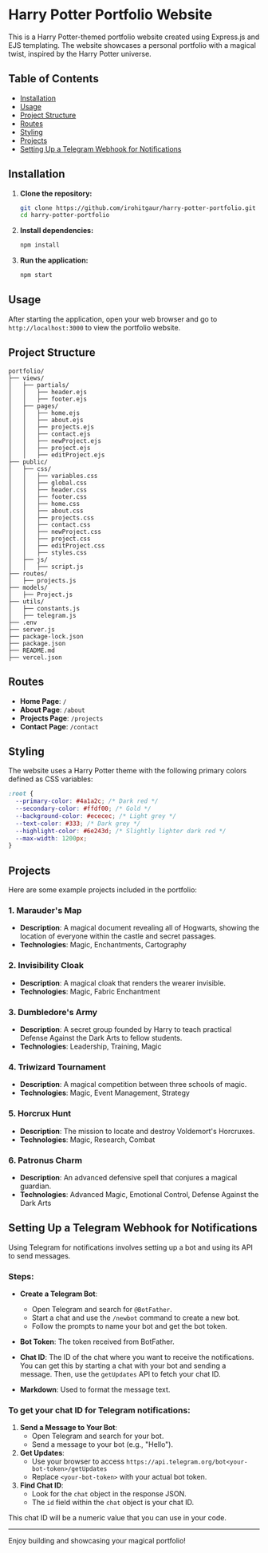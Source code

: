 # Harry Potter Portfolio Website

This is a Harry Potter-themed portfolio website created using Express.js and EJS templating. The website showcases a personal portfolio with a magical twist, inspired by the Harry Potter universe.

## Table of Contents

- [Installation](#installation)
- [Usage](#usage)
- [Project Structure](#project-structure)
- [Routes](#routes)
- [Styling](#styling)
- [Projects](#projects)
- [Setting Up a Telegram Webhook for Notifications](#setting-up-a-telegram-webhook-for-notifications)

## Installation

1. **Clone the repository:**

   ```bash
   git clone https://github.com/irohitgaur/harry-potter-portfolio.git
   cd harry-potter-portfolio
   ```

2. **Install dependencies:**

   ```bash
   npm install
   ```

3. **Run the application:**

   ```bash
   npm start
   ```

## Usage

After starting the application, open your web browser and go to `http://localhost:3000` to view the portfolio website.

## Project Structure

```
portfolio/
├── views/
│   ├── partials/
│   │   ├── header.ejs
│   │   ├── footer.ejs
│   ├── pages/
│   │   ├── home.ejs
│   │   ├── about.ejs
│   │   ├── projects.ejs
│   │   ├── contact.ejs
│   │   ├── newProject.ejs
│   │   ├── project.ejs
│   │   ├── editProject.ejs
├── public/
│   ├── css/
│   │   ├── variables.css
│   │   ├── global.css
│   │   ├── header.css
│   │   ├── footer.css
│   │   ├── home.css
│   │   ├── about.css
│   │   ├── projects.css
│   │   ├── contact.css
│   │   ├── newProject.css
│   │   ├── project.css
│   │   ├── editProject.css
│   │   ├── styles.css
│   ├── js/
│   │   ├── script.js
├── routes/
│   ├── projects.js
├── models/
│   ├── Project.js
├── utils/
│   ├── constants.js
│   ├── telegram.js
├── .env
├── server.js
├── package-lock.json
├── package.json
├── README.md
├── vercel.json
```

## Routes

- **Home Page**: `/`
- **About Page**: `/about`
- **Projects Page**: `/projects`
- **Contact Page**: `/contact`

## Styling

The website uses a Harry Potter theme with the following primary colors defined as CSS variables:

```css
:root {
  --primary-color: #4a1a2c; /* Dark red */
  --secondary-color: #ffdf00; /* Gold */
  --background-color: #ececec; /* Light grey */
  --text-color: #333; /* Dark grey */
  --highlight-color: #6e243d; /* Slightly lighter dark red */
  --max-width: 1200px;
}
```

## Projects

Here are some example projects included in the portfolio:

### 1. Marauder's Map

- **Description**: A magical document revealing all of Hogwarts, showing the location of everyone within the castle and secret passages.
- **Technologies**: Magic, Enchantments, Cartography

### 2. Invisibility Cloak

- **Description**: A magical cloak that renders the wearer invisible.
- **Technologies**: Magic, Fabric Enchantment

### 3. Dumbledore's Army

- **Description**: A secret group founded by Harry to teach practical Defense Against the Dark Arts to fellow students.
- **Technologies**: Leadership, Training, Magic

### 4. Triwizard Tournament

- **Description**: A magical competition between three schools of magic.
- **Technologies**: Magic, Event Management, Strategy

### 5. Horcrux Hunt

- **Description**: The mission to locate and destroy Voldemort's Horcruxes.
- **Technologies**: Magic, Research, Combat

### 6. Patronus Charm

- **Description**: An advanced defensive spell that conjures a magical guardian.
- **Technologies**: Advanced Magic, Emotional Control, Defense Against the Dark Arts

## Setting Up a Telegram Webhook for Notifications

Using Telegram for notifications involves setting up a bot and using its API to send messages.

### Steps:

- **Create a Telegram Bot**:

  - Open Telegram and search for `@BotFather`.
  - Start a chat and use the `/newbot` command to create a new bot.
  - Follow the prompts to name your bot and get the bot token.

- **Bot Token**: The token received from BotFather.
- **Chat ID**: The ID of the chat where you want to receive the notifications. You can get this by starting a chat with your bot and sending a message. Then, use the `getUpdates` API to fetch your chat ID.
- **Markdown**: Used to format the message text.

### To get your chat ID for Telegram notifications:

1. **Send a Message to Your Bot**:
   - Open Telegram and search for your bot.
   - Send a message to your bot (e.g., "Hello").
2. **Get Updates**:
   - Use your browser to access
     `https://api.telegram.org/bot<your-bot-token>/getUpdates`
   - Replace `<your-bot-token>` with your actual bot token.
3. **Find Chat ID**:
   - Look for the `chat` object in the response JSON.
   - The `id` field within the `chat` object is your chat ID.

This chat ID will be a numeric value that you can use in your code.

---

Enjoy building and showcasing your magical portfolio!
